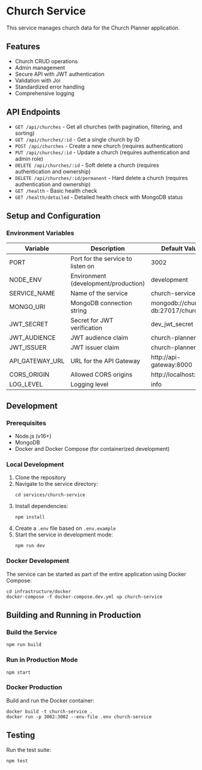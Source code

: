 # Church Service

This service manages church data for the Church Planner application.

## Features

- Church CRUD operations
- Admin management
- Secure API with JWT authentication
- Validation with Joi
- Standardized error handling
- Comprehensive logging

## API Endpoints

- `GET /api/churches` - Get all churches (with pagination, filtering, and sorting)
- `GET /api/churches/:id` - Get a single church by ID
- `POST /api/churches` - Create a new church (requires authentication)
- `PUT /api/churches/:id` - Update a church (requires authentication and admin role)
- `DELETE /api/churches/:id` - Soft delete a church (requires authentication and ownership)
- `DELETE /api/churches/:id/permanent` - Hard delete a church (requires authentication and ownership)
- `GET /health` - Basic health check
- `GET /health/detailed` - Detailed health check with MongoDB status

## Setup and Configuration

### Environment Variables

| Variable         | Description                                 | Default Value                  |
|------------------|---------------------------------------------|--------------------------------|
| PORT             | Port for the service to listen on           | 3002                           |
| NODE_ENV         | Environment (development/production)        | development                    |
| SERVICE_NAME     | Name of the service                         | church-service                 |
| MONGO_URI        | MongoDB connection string                   | mongodb://church-db:27017/church |
| JWT_SECRET       | Secret for JWT verification                 | dev_jwt_secret                 |
| JWT_AUDIENCE     | JWT audience claim                          | church-planner-api             |
| JWT_ISSUER       | JWT issuer claim                            | church-planner                 |
| API_GATEWAY_URL  | URL for the API Gateway                     | http://api-gateway:8000        |
| CORS_ORIGIN      | Allowed CORS origins                        | http://localhost:3000          |
| LOG_LEVEL        | Logging level                               | info                           |

## Development

### Prerequisites

- Node.js (v16+)
- MongoDB
- Docker and Docker Compose (for containerized development)

### Local Development

1. Clone the repository
2. Navigate to the service directory:
   ```
   cd services/church-service
   ```
3. Install dependencies:
   ```
   npm install
   ```
4. Create a `.env` file based on `.env.example`
5. Start the service in development mode:
   ```
   npm run dev
   ```

### Docker Development

The service can be started as part of the entire application using Docker Compose:

```
cd infrastructure/docker
docker-compose -f docker-compose.dev.yml up church-service
```

## Building and Running in Production

### Build the Service

```
npm run build
```

### Run in Production Mode

```
npm start
```

### Docker Production

Build and run the Docker container:

```
docker build -t church-service .
docker run -p 3002:3002 --env-file .env church-service
```

## Testing

Run the test suite:

```
npm test
``` 